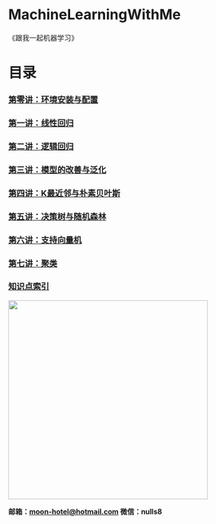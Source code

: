 # MachineLearningWithMe

《跟我一起机器学习》

# 目录

### [第零讲：环境安装与配置](./00_Configuration/README.md)

### [第一讲：线性回归 ](./01_LinearRegression/README.md)

### [第二讲：逻辑回归](./02_LogisticRegression/README.md)

### [第三讲：模型的改善与泛化](./03_ModelOptimization/README.md)

### [第四讲：K最近邻与朴素贝叶斯](./04_KNNAndNaiveBayes/README.md)

### [第五讲：决策树与随机森林](./05_DecisionTree/README.md)

### [第六讲：支持向量机](./06_SupportVectorMachine/README.md)

### [第七讲：聚类](./07_Clustering/README.md)

### [知识点索引](./KnowledgeIndex.md)

<img src="https://moonhotel.oss-cn-shanghai.aliyuncs.com/images/000000.png" width="400" />




**邮箱：moon-hotel@hotmail.com  微信：nulls8**

